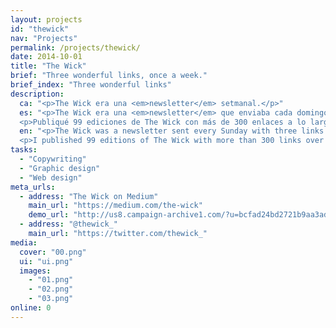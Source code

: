 ```yaml
---
layout: projects
id: "thewick"
nav: "Projects"
permalink: /projects/thewick/
date: 2014-10-01
title: "The Wick"
brief: "Three wonderful links, once a week."
brief_index: "Three wonderful links"
description:
  ca: "<p>The Wick era una <em>newsletter</em> setmanal.</p>"
  es: "<p>The Wick era una <em>newsletter</em> que enviaba cada domingo con tres enlaces a los contenidos más interesantes que encontraba cada semana. Además de una suscripción por correo, The Wick es también una <a href='https://medium.com/the-wick'>publicación en Medium</a> y tiene su propia <a href='https://twitter.com/thewick_'>cuenta de Twitter</a>.</p>
  <p>Publiqué 99 ediciones de The Wick con más de 300 enlaces a lo largo de casi 2 años, y el <a href='https://medium.com/the-wick/all'>archivo de todos los números</a> permanece <em>Online, Abundant and Wonderful</em>.</p>"
  en: "<p>The Wick was a newsletter sent every Sunday with three links to the most interesting content I could find every week. Apart from a mail subscription, The Wick is also a <a href='https://medium.com/the-wick'>Medium publication</a> and has its own <a href='https://twitter.com/thewick_'>Twitter account</a>.</p>
  <p>I published 99 editions of The Wick with more than 300 links over the course of almost 2 years, and the <a href='https://medium.com/the-wick/all'>archive of every issue</a> remains <em>Online, Abundant and Wonderful</em>.</p>"
tasks:
  - "Copywriting"
  - "Graphic design"
  - "Web design"
meta_urls:
  - address: "The Wick on Medium"
    main_url: "https://medium.com/the-wick"
    demo_url: "http://us8.campaign-archive1.com/?u=bcfad24bd2721b9aa3ad631d2&id=5f505a75c5"
  - address: "@thewick_"
    main_url: "https://twitter.com/thewick_"
media:
  cover: "00.png"
  ui: "ui.png"
  images:
    - "01.png"
    - "02.png"
    - "03.png"
online: 0
---
```

